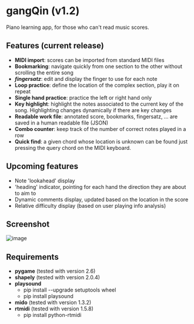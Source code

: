 # gangQin (v1.2)
Piano learning app, for those who can't read music scores.

## Features (current release)
- **MIDI import**: scores can be imported from standard MIDI files
- **Bookmarking**: navigate quickly from one section to the other without scrolling the entire song
- **_fingersatz_**: edit and display the finger to use for each note
- **Loop practice**: define the location of the complex section, play it on repeat
- **Single hand practice**: practice the left or right hand only
- **Key highlight**: highlight the notes associated to the current key of the song. Highlighting changes dynamically if there are key changes
- **Readable work file**: annotated score, bookmarks, fingersatz, ... are saved in a human readable file (JSON)
- **Combo counter**: keep track of the number of correct notes played in a row
- **Quick find**: a given chord whose location is unknown can be found just pressing the query chord on the MIDI keyboard.

## Upcoming features
- Note 'lookahead' display
- 'heading' indicator, pointing for each hand the direction they are about to aim to
- Dynamic comments display, updated based on the location in the score
- Relative difficulty display (based on user playing info analysis)

## Screenshot

![image](https://github.com/evernost/gangQin/assets/106398901/ba9d3e4b-d4fe-4194-b2f6-0df6440085b4)


## Requirements

- **pygame** (tested with version 2.6)
- **shapely** (tested with version 2.0.4)
- **playsound**
  - pip install --upgrade setuptools wheel
  - pip install playsound
- **mido** (tested with version 1.3.2)
- **rtmidi** (tested with version 1.5.8)
  - pip install python-rtmidi
